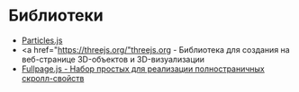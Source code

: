 #  Библиотеки #

- <a href="https://vincentgarreau.com/particles.js/">Particles.js</a>
- <a href="https://threejs.org/"threejs.org - Библиотека для создания на веб-странице 3D-объектов и 3D-визуализации</a>
- <a href="Fullpage.js">Fullpage.js - Набор простых для реализации полностраничных скролл-свойств</a>

<a href=""></a>
